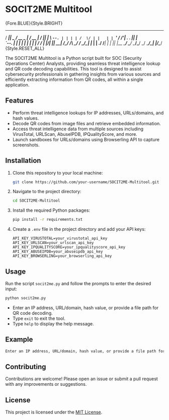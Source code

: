 # SOCIT2ME Multitool

{Fore.BLUE}{Style.BRIGHT}
 _____  _____ _____ _____ _____ _____ ___  ___ _____ 
/  ___||  _  /  __ \_   _|_   _/ __  \|  \/  ||  ___|
\ `--. | | | | /  \/ | |   | | `' / /'| .  . || |__  
 `--. \| | | | |     | |   | |   / /  | |\/| ||  __| 
/\__/ /\ \_/ / \__/\_| |_  | | ./ /___| |  | || |___ 
\____/  \___/ \____/\___/  \_/ \_____/\_|  |_/\____/ 
{Style.RESET_ALL}


The SOCIT2ME Multitool is a Python script built for SOC (Security Operations Center) Analysts, providing seamless threat intelligence lookup and QR code decoding capabilities. This tool is designed to assist cybersecurity professionals in gathering insights from various sources and efficiently extracting information from QR codes, all within a single application.

## Features

- Perform threat intelligence lookups for IP addresses, URLs/domains, and hash values.
- Decode QR codes from image files and retrieve embedded information.
- Access threat intelligence data from multiple sources including VirusTotal, URLScan, AbuseIPDB, IPQualityScore, and more.
- Launch sandboxes for URLs/domains using Browserling API to capture screenshots.

## Installation

1. Clone this repository to your local machine:

   ```bash
   git clone https://github.com/your-username/SOCIT2ME-Multitool.git
   ```

2. Navigate to the project directory:

   ```bash
   cd SOCIT2ME-Multitool
   ```

3. Install the required Python packages:

   ```bash
   pip install -r requirements.txt
   ```

4. Create a `.env` file in the project directory and add your API keys:

   ```env
   API_KEY_VIRUSTOTAL=your_virustotal_api_key
   API_KEY_URLSCAN=your_urlscan_api_key
   API_KEY_IPQUALITYSCORE=your_ipqualityscore_api_key
   API_KEY_ABUSEIPDB=your_abuseipdb_api_key
   API_KEY_BROWSERLING=your_browserling_api_key
   ```

## Usage

Run the script `socit2me.py` and follow the prompts to enter the desired input:

```bash
python socit2me.py
```

- Enter an IP address, URL/domain, hash value, or provide a file path for QR code decoding.
- Type `exit` to exit the tool.
- Type `help` to display the help message.

## Example

```bash
Enter an IP address, URL/domain, hash value, or provide a file path for QR code decoding: 8.8.8.8
```

## Contributing

Contributions are welcome! Please open an issue or submit a pull request with any improvements or suggestions.

## License

This project is licensed under the [MIT License](LICENSE).
